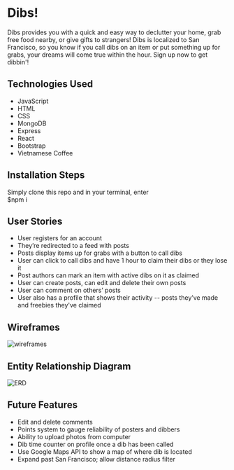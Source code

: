 # Dibs!
Dibs provides you with a quick and easy way to declutter your home, grab free food nearby, or give gifts to strangers! Dibs is localized to San Francisco, so you know if you call dibs on an item or put something up for grabs, your dreams will come true within the hour. Sign up now to get dibbin'!

## Technologies Used
- JavaScript
- HTML
- CSS
- MongoDB
- Express
- React
- Bootstrap
- Vietnamese Coffee

## Installation Steps
Simply clone this repo and in your terminal, enter  
$npm i

## User Stories
- User registers for an account
- They’re redirected to a feed with posts
- Posts display items up for grabs with a button to call dibs
- User can click to call dibs and have 1 hour to claim their dibs or they lose it
- Post authors can mark an item with active dibs on it as claimed
- User can create posts, can edit and delete their own posts
- User can comment on others’ posts
- User also has a profile that shows their activity -- posts they’ve made and freebies they've claimed

## Wireframes
![wireframes](https://i.imgur.com/fyKLopP.png)

## Entity Relationship Diagram
![ERD](https://i.imgur.com/qqL92Pu.png)

## Future Features
- Edit and delete comments
- Points system to gauge reliability of posters and dibbers
- Ability to upload photos from computer
- Dib time counter on profile once a dib has been called
- Use Google Maps API to show a map of where dib is located
- Expand past San Francisco; allow distance radius filter
